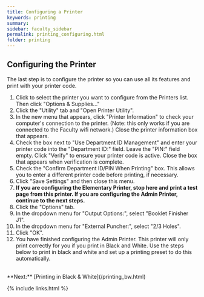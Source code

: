 ```yaml
---
title: Configuring a Printer
keywords: printing
summary: 
sidebar: faculty_sidebar
permalink: printing_configuring.html
folder: printing
---
```


## Configuring the Printer

The last step is to configure the printer so you can use all its features and print with your printer code.

1. Click to select the printer you want to configure from the Printers list. Then click "Options & Supplies..."
2. Click the "Utility" tab and "Open Printer Utility".
3. In the new menu that appears, click "Printer Information" to check your computer's connection to the printer. (Note: this only works if you are connected to the Faculty wifi network.) Close the printer information box that appears.
4. Check the box next to "Use Department ID Management" and enter your printer code into the "Department ID:" field. Leave the "PIN:" field empty. Click "Verify" to ensure your printer code is active. Close the box that appears when verification is complete.
5. Check the "Confirm Department ID/PIN When Printing" box. This allows you to enter a different printer code before printing, if necessary.
6. Click "Save Settings" and then close this menu.
7. **If you are configuring the Elementary Printer, stop here and print a test page from this printer. If you are configuring the Admin Printer, continue to the next steps.**
8. Click the "Options" tab.
9. In the dropdown menu for "Output Options:", select "Booklet Finisher J1".
10. In the dropdown menu for "External Puncher:", select "2/3 Holes".
11. Click "OK".
12. You have finished configuring the Admin Printer. This printer will only print correctly for you if you print in Black and White. Use the steps below to print in black and white and set up a printing preset to do this automatically.

<br/>
**Next:** [Printing in Black & White](/printing_bw.html)

{% include links.html %}